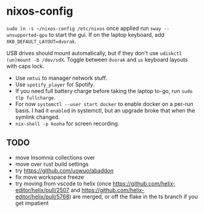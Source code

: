 # nixos-config

`sudo ln -s ~/nixos-config /etc/nixos`
once applied run `sway --unsupported-gpu` to start the gui. If on the laptop keyboard, add `XKB_DEFAULT_LAYOUT=dvorak`.

USB drives should mount automatically, but if they don't use `udiskctl (un)mount -b /dev/sdX`.
Toggle between `dvorak` and `us` keyboard layouts with caps lock.

- Use `nmtui` to manager network stuff.
- Use `spotify_player` for Spotify.
- If you need full battery charge before taking the laptop to-go, run `sudo tlp fullcharge`.
- For now `systemctl --user start docker` to enable docker on a per-run basis. I had it `enable`d in systemctl, but an upgrade broke that when the symlink changed.
- `nix-shell -p kooha` for screen recording.

## TODO

- move Insomnia collections over
- move over rust build settings
- try https://github.com/uowuo/abaddon
- fix move workspace freeze
- try moving from vscode to helix (once https://github.com/helix-editor/helix/pull/2507 and https://github.com/helix-editor/helix/pull/5768) are merged, or off the flake in the ts branch if you get impatient
